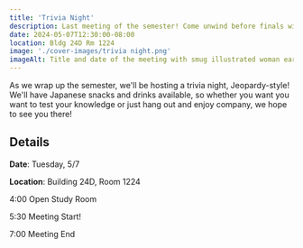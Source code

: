 ```yaml
---
title: 'Trivia Night'
description: Last meeting of the semester! Come unwind before finals with Japanese snacks and trivia!
date: 2024-05-07T12:30:00-08:00
location: Bldg 24D Rm 1224
image: './cover-images/trivia night.png'
imageAlt: Title and date of the meeting with smug illustrated woman earning $100 in Jeopardy, green, distorted background
---
```


As we wrap up the semester, we'll be hosting a trivia night, Jeopardy-style! We'll have Japanese snacks and drinks available, so whether you want you want to test your knowledge or just hang out and enjoy company, we hope to see you there!

## Details
**Date**: Tuesday, 5/7

**Location**: Building 24D, Room 1224

4:00    Open Study Room

5:30    Meeting Start!

7:00    Meeting End